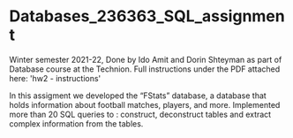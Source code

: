 # Databases_236363_SQL_assignment

Winter semester 2021-22, Done by Ido Amit and Dorin Shteyman as part of Database course at the Technion. Full instructions under the PDF attached here: 'hw2 - instructions'

In this assigment we developed the “FStats” database, a database that holds information about football matches, players, and more.
Implemented more than 20 SQL queries to : construct, deconstruct tables and extract complex information from the tables.

